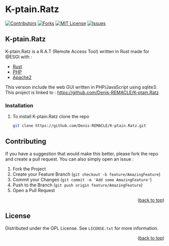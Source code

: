 # K-ptain.Ratz
<div id="top"></div>
<!--
*** Thanks for checking out the Best-README-Template. If you have a suggestion
*** that would make this better, please fork the repo and create a pull request
*** or simply open an issue with the tag "enhancement".
*** Don't forget to give the project a star!
*** Thanks again! Now go create something AMAZING! :D
-->



<!-- PROJECT SHIELDS -->
<!--
*** I'm using markdown "reference style" links for readability.
*** Reference links are enclosed in brackets [ ] instead of parentheses ( ).
*** See the bottom of this document for the declaration of the reference variables
*** for contributors-url, forks-url, etc. This is an optional, concise syntax you may use.
*** https://www.markdownguide.org/basic-syntax/#reference-style-links
-->
[![Contributors][contributors-shield]][contributors-url]
[![Forks][forks-shield]][forks-url]
[![MIT License][license-shield]][license-url]
[![Issues][issues-shield]][issues-url]


<!-- ABOUT THE PROJECT -->
## K-ptain.Ratz


K-ptain.Ratz is a R.A.T (Remote Access Tool) written in Rust made for @ESGI with :

* [Rust](https://www.rust-lang.org/fr)
* [PHP](https://www.php.net/)
* [Apache2](https://httpd.apache.org/)

This version include the web GUI written in PHP/JavaScript using sqlite3. This project is linked to : https://github.com/Denis-REMACLE/K-ptain.Ratz


### Installation

1. To install K-ptain.Ratz clone the repo
   ```sh
   git clone https://github.com/Denis-REMACLE/K-ptain.Ratz.git
   ```

## Contributing

If you have a suggestion that would make this better, please fork the repo and create a pull request. You can also simply open an issue :

1. Fork the Project
2. Create your Feature Branch (`git checkout -b feature/AmazingFeature`)
3. Commit your Changes (`git commit -m 'Add some AmazingFeature'`)
4. Push to the Branch (`git push origin feature/AmazingFeature`)
5. Open a Pull Request

<p align="right">(<a href="#top">back to top</a>)</p>

<!-- LICENSE -->
## License

Distributed under the GPL License. See `LICENSE.txt` for more information.

<p align="right">(<a href="#top">back to top</a>)</p>


<!-- MARKDOWN LINKS & IMAGES -->
<!-- https://www.markdownguide.org/basic-syntax/#reference-style-links -->
[contributors-shield]: https://img.shields.io/github/contributors/Denis-REMACLE/K-ptain.Ratz.svg?style=for-the-badge&logo=appveyor&color=success
[contributors-url]: https://github.com/Denis-REMACLE/K-ptain.Ratz/graphs/contributors
[forks-shield]: https://img.shields.io/github/forks/Denis-REMACLE/K-ptain.Ratz.svg?style=for-the-badge&logo=appveyor&color=yellow
[forks-url]: https://github.com/Denis-REMACLE/K-ptain.Ratz/network/members
[license-shield]: https://img.shields.io/github/license/Denis-REMACLE/K-ptain.Ratz.svg?style=for-the-badge&logo=appveyor&color=orange
[license-url]: https://github.com/Denis-REMACLE/K-ptain.Ratz/blob/master/LICENSE.txt
[issues-shield]: https://img.shields.io/github/issues/Denis-REMACLE/K-ptain.Ratz.svg?style=for-the-badge&logo=appveyor&color=red
[issues-url]: https://github.com/Denis-REMACLE/K-ptain.Ratz/issues
[linkedin-shield]: https://img.shields.io/badge/-LinkedIn-black.svg?style=for-the-badge&logo=linkedin&color=informational
[linkedin-url]: https://linkedin.com/in/linkedin_username

